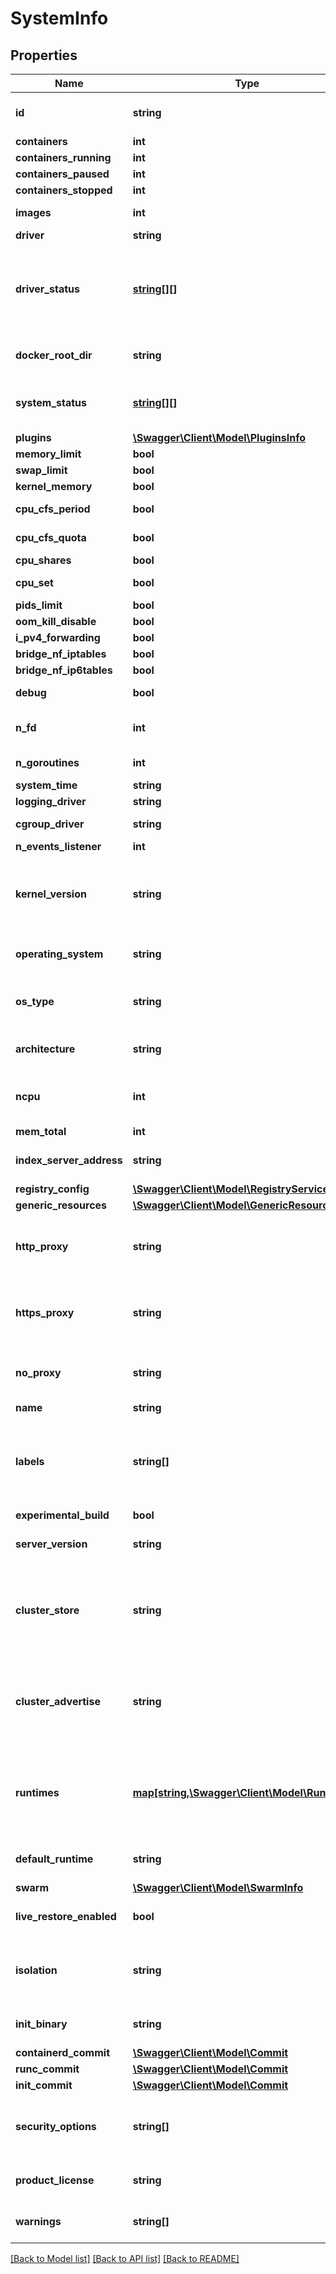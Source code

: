 # SystemInfo

## Properties
Name | Type | Description | Notes
------------ | ------------- | ------------- | -------------
**id** | **string** | Unique identifier of the daemon.  &lt;p&gt;&lt;br /&gt;&lt;/p&gt;  &gt; **Note**: The format of the ID itself is not part of the API, and &gt; should not be considered stable. | [optional] 
**containers** | **int** | Total number of containers on the host. | [optional] 
**containers_running** | **int** | Number of containers with status &#x60;\&quot;running\&quot;&#x60;. | [optional] 
**containers_paused** | **int** | Number of containers with status &#x60;\&quot;paused\&quot;&#x60;. | [optional] 
**containers_stopped** | **int** | Number of containers with status &#x60;\&quot;stopped\&quot;&#x60;. | [optional] 
**images** | **int** | Total number of images on the host.  Both _tagged_ and _untagged_ (dangling) images are counted. | [optional] 
**driver** | **string** | Name of the storage driver in use. | [optional] 
**driver_status** | [**string[][]**](array.md) | Information specific to the storage driver, provided as \&quot;label\&quot; / \&quot;value\&quot; pairs.  This information is provided by the storage driver, and formatted in a way consistent with the output of &#x60;docker info&#x60; on the command line.  &lt;p&gt;&lt;br /&gt;&lt;/p&gt;  &gt; **Note**: The information returned in this field, including the &gt; formatting of values and labels, should not be considered stable, &gt; and may change without notice. | [optional] 
**docker_root_dir** | **string** | Root directory of persistent Docker state.  Defaults to &#x60;/var/lib/docker&#x60; on Linux, and &#x60;C:\\ProgramData\\docker&#x60; on Windows. | [optional] 
**system_status** | [**string[][]**](array.md) | Status information about this node (standalone Swarm API).  &lt;p&gt;&lt;br /&gt;&lt;/p&gt;  &gt; **Note**: The information returned in this field is only propagated &gt; by the Swarm standalone API, and is empty (&#x60;null&#x60;) when using &gt; built-in swarm mode. | [optional] 
**plugins** | [**\Swagger\Client\Model\PluginsInfo**](PluginsInfo.md) |  | [optional] 
**memory_limit** | **bool** | Indicates if the host has memory limit support enabled. | [optional] 
**swap_limit** | **bool** | Indicates if the host has memory swap limit support enabled. | [optional] 
**kernel_memory** | **bool** | Indicates if the host has kernel memory limit support enabled. | [optional] 
**cpu_cfs_period** | **bool** | Indicates if CPU CFS(Completely Fair Scheduler) period is supported by the host. | [optional] 
**cpu_cfs_quota** | **bool** | Indicates if CPU CFS(Completely Fair Scheduler) quota is supported by the host. | [optional] 
**cpu_shares** | **bool** | Indicates if CPU Shares limiting is supported by the host. | [optional] 
**cpu_set** | **bool** | Indicates if CPUsets (cpuset.cpus, cpuset.mems) are supported by the host.  See [cpuset(7)](https://www.kernel.org/doc/Documentation/cgroup-v1/cpusets.txt) | [optional] 
**pids_limit** | **bool** | Indicates if the host kernel has PID limit support enabled. | [optional] 
**oom_kill_disable** | **bool** | Indicates if OOM killer disable is supported on the host. | [optional] 
**i_pv4_forwarding** | **bool** | Indicates IPv4 forwarding is enabled. | [optional] 
**bridge_nf_iptables** | **bool** | Indicates if &#x60;bridge-nf-call-iptables&#x60; is available on the host. | [optional] 
**bridge_nf_ip6tables** | **bool** | Indicates if &#x60;bridge-nf-call-ip6tables&#x60; is available on the host. | [optional] 
**debug** | **bool** | Indicates if the daemon is running in debug-mode / with debug-level logging enabled. | [optional] 
**n_fd** | **int** | The total number of file Descriptors in use by the daemon process.  This information is only returned if debug-mode is enabled. | [optional] 
**n_goroutines** | **int** | The  number of goroutines that currently exist.  This information is only returned if debug-mode is enabled. | [optional] 
**system_time** | **string** | Current system-time in [RFC 3339](https://www.ietf.org/rfc/rfc3339.txt) format with nano-seconds. | [optional] 
**logging_driver** | **string** | The logging driver to use as a default for new containers. | [optional] 
**cgroup_driver** | **string** | The driver to use for managing cgroups. | [optional] [default to 'cgroupfs']
**n_events_listener** | **int** | Number of event listeners subscribed. | [optional] 
**kernel_version** | **string** | Kernel version of the host.  On Linux, this information obtained from &#x60;uname&#x60;. On Windows this information is queried from the &lt;kbd&gt;HKEY_LOCAL_MACHINE\\\\SOFTWARE\\\\Microsoft\\\\Windows NT\\\\CurrentVersion\\\\&lt;/kbd&gt; registry value, for example _\&quot;10.0 14393 (14393.1198.amd64fre.rs1_release_sec.170427-1353)\&quot;_. | [optional] 
**operating_system** | **string** | Name of the host&#39;s operating system, for example: \&quot;Ubuntu 16.04.2 LTS\&quot; or \&quot;Windows Server 2016 Datacenter\&quot; | [optional] 
**os_type** | **string** | Generic type of the operating system of the host, as returned by the Go runtime (&#x60;GOOS&#x60;).  Currently returned values are \&quot;linux\&quot; and \&quot;windows\&quot;. A full list of possible values can be found in the [Go documentation](https://golang.org/doc/install/source#environment). | [optional] 
**architecture** | **string** | Hardware architecture of the host, as returned by the Go runtime (&#x60;GOARCH&#x60;).  A full list of possible values can be found in the [Go documentation](https://golang.org/doc/install/source#environment). | [optional] 
**ncpu** | **int** | The number of logical CPUs usable by the daemon.  The number of available CPUs is checked by querying the operating system when the daemon starts. Changes to operating system CPU allocation after the daemon is started are not reflected. | [optional] 
**mem_total** | **int** | Total amount of physical memory available on the host, in bytes. | [optional] 
**index_server_address** | **string** | Address / URL of the index server that is used for image search, and as a default for user authentication for Docker Hub and Docker Cloud. | [optional] [default to 'https://index.docker.io/v1/']
**registry_config** | [**\Swagger\Client\Model\RegistryServiceConfig**](RegistryServiceConfig.md) |  | [optional] 
**generic_resources** | [**\Swagger\Client\Model\GenericResources**](GenericResources.md) |  | [optional] 
**http_proxy** | **string** | HTTP-proxy configured for the daemon. This value is obtained from the [&#x60;HTTP_PROXY&#x60;](https://www.gnu.org/software/wget/manual/html_node/Proxies.html) environment variable. Credentials ([user info component](https://tools.ietf.org/html/rfc3986#section-3.2.1)) in the proxy URL are masked in the API response.  Containers do not automatically inherit this configuration. | [optional] 
**https_proxy** | **string** | HTTPS-proxy configured for the daemon. This value is obtained from the [&#x60;HTTPS_PROXY&#x60;](https://www.gnu.org/software/wget/manual/html_node/Proxies.html) environment variable. Credentials ([user info component](https://tools.ietf.org/html/rfc3986#section-3.2.1)) in the proxy URL are masked in the API response.  Containers do not automatically inherit this configuration. | [optional] 
**no_proxy** | **string** | Comma-separated list of domain extensions for which no proxy should be used. This value is obtained from the [&#x60;NO_PROXY&#x60;](https://www.gnu.org/software/wget/manual/html_node/Proxies.html) environment variable.  Containers do not automatically inherit this configuration. | [optional] 
**name** | **string** | Hostname of the host. | [optional] 
**labels** | **string[]** | User-defined labels (key/value metadata) as set on the daemon.  &lt;p&gt;&lt;br /&gt;&lt;/p&gt;  &gt; **Note**: When part of a Swarm, nodes can both have _daemon_ labels, &gt; set through the daemon configuration, and _node_ labels, set from a &gt; manager node in the Swarm. Node labels are not included in this &gt; field. Node labels can be retrieved using the &#x60;/nodes/(id)&#x60; endpoint &gt; on a manager node in the Swarm. | [optional] 
**experimental_build** | **bool** | Indicates if experimental features are enabled on the daemon. | [optional] 
**server_version** | **string** | Version string of the daemon.  &gt; **Note**: the [standalone Swarm API](/swarm/swarm-api/) &gt; returns the Swarm version instead of the daemon  version, for example &gt; &#x60;swarm/1.2.8&#x60;. | [optional] 
**cluster_store** | **string** | URL of the distributed storage backend.   The storage backend is used for multihost networking (to store network and endpoint information) and by the node discovery mechanism.  &lt;p&gt;&lt;br /&gt;&lt;/p&gt;  &gt; **Note**: This field is only propagated when using standalone Swarm &gt; mode, and overlay networking using an external k/v store. Overlay &gt; networks with Swarm mode enabled use the built-in raft store, and &gt; this field will be empty. | [optional] 
**cluster_advertise** | **string** | The network endpoint that the Engine advertises for the purpose of node discovery. ClusterAdvertise is a &#x60;host:port&#x60; combination on which the daemon is reachable by other hosts.  &lt;p&gt;&lt;br /&gt;&lt;/p&gt;  &gt; **Note**: This field is only propagated when using standalone Swarm &gt; mode, and overlay networking using an external k/v store. Overlay &gt; networks with Swarm mode enabled use the built-in raft store, and &gt; this field will be empty. | [optional] 
**runtimes** | [**map[string,\Swagger\Client\Model\Runtime]**](Runtime.md) | List of [OCI compliant](https://github.com/opencontainers/runtime-spec) runtimes configured on the daemon. Keys hold the \&quot;name\&quot; used to reference the runtime.  The Docker daemon relies on an OCI compliant runtime (invoked via the &#x60;containerd&#x60; daemon) as its interface to the Linux kernel namespaces, cgroups, and SELinux.  The default runtime is &#x60;runc&#x60;, and automatically configured. Additional runtimes can be configured by the user and will be listed here. | [optional] 
**default_runtime** | **string** | Name of the default OCI runtime that is used when starting containers.  The default can be overridden per-container at create time. | [optional] [default to 'runc']
**swarm** | [**\Swagger\Client\Model\SwarmInfo**](SwarmInfo.md) |  | [optional] 
**live_restore_enabled** | **bool** | Indicates if live restore is enabled.  If enabled, containers are kept running when the daemon is shutdown or upon daemon start if running containers are detected. | [optional] [default to false]
**isolation** | **string** | Represents the isolation technology to use as a default for containers. The supported values are platform-specific.  If no isolation value is specified on daemon start, on Windows client, the default is &#x60;hyperv&#x60;, and on Windows server, the default is &#x60;process&#x60;.  This option is currently not used on other platforms. | [optional] [default to 'default']
**init_binary** | **string** | Name and, optional, path of the &#x60;docker-init&#x60; binary.  If the path is omitted, the daemon searches the host&#39;s &#x60;$PATH&#x60; for the binary and uses the first result. | [optional] 
**containerd_commit** | [**\Swagger\Client\Model\Commit**](Commit.md) |  | [optional] 
**runc_commit** | [**\Swagger\Client\Model\Commit**](Commit.md) |  | [optional] 
**init_commit** | [**\Swagger\Client\Model\Commit**](Commit.md) |  | [optional] 
**security_options** | **string[]** | List of security features that are enabled on the daemon, such as apparmor, seccomp, SELinux, user-namespaces (userns), and rootless.  Additional configuration options for each security feature may be present, and are included as a comma-separated list of key/value pairs. | [optional] 
**product_license** | **string** | Reports a summary of the product license on the daemon.  If a commercial license has been applied to the daemon, information such as number of nodes, and expiration are included. | [optional] 
**warnings** | **string[]** | List of warnings / informational messages about missing features, or issues related to the daemon configuration.  These messages can be printed by the client as information to the user. | [optional] 

[[Back to Model list]](../README.md#documentation-for-models) [[Back to API list]](../README.md#documentation-for-api-endpoints) [[Back to README]](../README.md)



